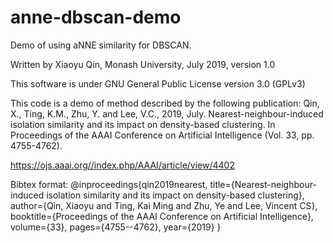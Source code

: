 # anne-dbscan-demo
Demo of using aNNE similarity for DBSCAN.

Written by Xiaoyu Qin, Monash University, July 2019, version 1.0

This software is under GNU General Public License version 3.0 (GPLv3)

This code is a demo of method described by the following publication:
Qin, X., Ting, K.M., Zhu, Y. and Lee, V.C., 2019, July. Nearest-neighbour-induced isolation similarity and its impact on density-based clustering. In Proceedings of the AAAI Conference on Artificial Intelligence (Vol. 33, pp. 4755-4762).

https://ojs.aaai.org//index.php/AAAI/article/view/4402

Bibtex format:
@inproceedings{qin2019nearest,
  title={Nearest-neighbour-induced isolation similarity and its impact on density-based clustering},
  author={Qin, Xiaoyu and Ting, Kai Ming and Zhu, Ye and Lee, Vincent CS},
  booktitle={Proceedings of the AAAI Conference on Artificial Intelligence},
  volume={33},
  pages={4755--4762},
  year={2019}
}
